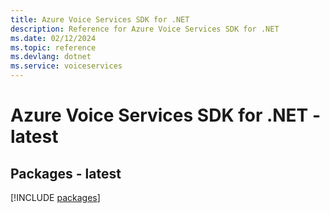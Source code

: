 ```yaml
---
title: Azure Voice Services SDK for .NET
description: Reference for Azure Voice Services SDK for .NET
ms.date: 02/12/2024
ms.topic: reference
ms.devlang: dotnet
ms.service: voiceservices
---
```

# Azure Voice Services SDK for .NET - latest
## Packages - latest
[!INCLUDE [packages](voice-services-index.md)]